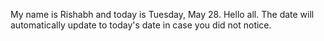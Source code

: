 My name is Rishabh and today is Tuesday, May 28. Hello all. The date will automatically update to today's date in case you did not notice.
